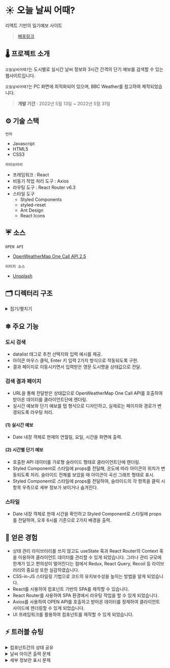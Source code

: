 # ☀ 오늘 날씨 어때?

리액트 기반의 일기예보 사이트

> [배포링크](https://sowonhan.github.io/today-weather/)

## 🌡 프로젝트 소개

`오늘날씨어때?`는 도시별로 실시간 날씨 정보와 3시간 간격의 단기 예보를 검색할 수 있는 웹사이트입니다.

`오늘날씨어때?`는 PC 화면에 최적화되어 있으며, BBC Weather를 참고하여 제작되었습니다.

> **개발 기간** : 2022년 5월 13일 ~ 2022년 5월 31일

## ⚙ 기술 스택

`언어`

- Javascript
- HTML5
- CSS3

`라이브러리`

- 프레임워크 : React
- 비동기 작업 처리 도구 : Axios
- 라우팅 도구 : React Router v6.3
- 스타일 도구
  - Styled Components
  - styled-reset
  - Ant Design
  - React Icons

## ☔ 소스

`OPEN API`

- [OpenWeatherMap One Call API 2.5](https://openweathermap.org/)

`이미지 소스`

- [Unsplash](https://unsplash.com/ko)

## 🗂 디렉터리 구조

<details>
  <summary>접기/펼치기</summary>
  
    📦today-weather
    ┣📂src
    ┃ ┣ 📂components
    ┃ ┃ ┣ 📜Footer.js
    ┃ ┃ ┣ 📜Header.js
    ┃ ┃ ┣ 📜Hourly.js
    ┃ ┃ ┣ 📜NotFound.js
    ┃ ┃ ┣ 📜SearchBar.js
    ┃ ┃ ┣ 📜Tab.css
    ┃ ┃ ┣ 📜Tab.js
    ┃ ┃ ┗ 📜Today.js
    ┃ ┣ 📂images
    ┃ ┃ ┣ 📜main.jpg
    ┃ ┃ ┣ 📜night.jpg
    ┃ ┃ ┗ 📜sunny.jpg
    ┃ ┣ 📂pages
    ┃ ┃ ┣ 📜MainPage.js
    ┃ ┃ ┗ 📜ResultPage.js
    ┃ ┣ 📜App.js
    ┃ ┣ 📜index.css
    ┃ ┣ 📜index.js
    ┗ 📜.env

</details>

## ❄ 주요 기능

### 도시 검색

- datalist 태그로 추천 선택지와 입력 예시를 제공.
- 아이콘 마우스 클릭, Enter 키 입력 2가지 방식으로 작동되도록 구현.
- 결과 페이지로 이동시키면서 입력받은 영문 도시명을 상태값으로 전달.

### 검색 결과 페이지

- URL을 통해 전달받은 상태값으로 OpenWeatherMap One Call API를 호출하여 받아온 데이터를 클라이언트단에 렌더링.
- 실시간 예보와 단기 예보를 탭 형식으로 디자인하고, 실제로는 페이지와 경로가 변경되도록 라우팅 처리.

#### (1) 실시간 예보

- Date 내장 객체로 현재의 연월일, 요일, 시간을 화면에 출력.

#### (2) 시간별 단기 예보

- 호출한 API 데이터를 가로형 슬라이드 형태로 클라이언트단에 렌더링.
- Styled Component로 스타일에 props를 전달해, 온도에 따라 아이콘의 위치가 변동되도록 처리. 슬라이드 전체를 보았을 때 아이콘이 곡선 그래프 형태로 표시.
- Styled Component로 스타일에 props를 전달하여, 슬라이드의 각 항목을 클릭 시 항목 우측으로 세부 정보가 보이거나 숨겨진다.

### 스타일

- Date 내장 객체로 현재 시간을 확인하고 Styled Component로 스타일에 props를 전달하여, 오후 6시를 기준으로 2가지 배경을 출력.

## 🌈 얻은 경험

- 상태 관리 라이브러리를 쓰지 않고도 useState 훅과 React Router의 Context 훅을 이용하여 클라이언트 데이터를 관리할 수 있게 되었습니다. 그러나 관리 규모에 한계가 있고 편의성이 떨어진다는 점에서 Redux, React Query, Recoil 등 라이브러리의 중요성 또한 실감하였습니다.
- CSS-in-JS 스타일링 기법으로 코드의 유지보수성을 높이는 방법을 알게 되었습니다.
- React를 사용하여 컴포넌트 기반의 SPA를 제작할 수 있습니다.
- React Router를 사용하여 SPA 환경에서 라우팅 작업을 할 수 있게 되었습니다.
- Axios를 사용하여 OPEN API를 호출하고 받아온 데이터를 정제하여 클라이언트 사이드에 렌더링할 수 있게 되었습니다.
- UI 프레임워크를 활용하여 컴포넌트를 제작할 수 있게 되었습니다.

## ⚡ 트러블 슈팅

<details>
  <summary>컴포넌트간의 상태 공유</summary>

**목표**

1. 검색한 도시명(이하 상태값 'parents')이 URL 파라미터로 보이지 않는다.
2. React 내장 Context API와 Redux 라이브러리를 사용하지 않는다.

위의 목표를 전제로 실시간 예보(이하 'Today') 컴포넌트와 단기 예보(이하 'Hourly') 컴포넌트에서 상태값 parents를 공유시키는 것이 `오늘날씨어때?` 프로젝트의 가장 중대한 과제였습니다.

- 우선 검색결과 페이지는 중첩 라우팅된 상태이기 때문에, React Router의 useOutletContext 훅을 사용해서 상태값 parents를 Outlet의 자식 Route인 Today와 Hourly 컴포넌트에 전달할 수 있도록 했습니다.
- 또한 사용자에게 선노출되는 Today 컴포넌트에서는, 검색창를 통해 URL에 담긴 정보를 확인하고 오류가 없을 시 이와 동일한 내용으로 상태값 parents가 갱신되도록 처리하는 함수를 만들었습니다.
- 그리고 API를 호출할 때 해당 함수를 실행시켜 사용자가 입력한 도시 이름이 API 주소의 쿼리스트링에 반영되도록 했습니다.
- 위 과정을 거침으로써 사용자가 탭을 이동할 때 렌더링되는 Hourly 컴포넌트에서는, 공유된 상태값 parents로 손쉽게 API 요청을 할 수 있게 되었습니다.

</details>

<details>
  <summary>날씨 아이콘 출력 문제</summary>
  
- OpenWeatherMap에서 제공하는 날씨 상태 id값은 백 단위의 그룹으로 분류되어 있습니다. 따라서 id를 100으로 나눈 다음, 결과값을 switch 문으로 비교하여 그룹별로 아이콘을 출력시키는 함수를 만들었습니다.
- 그런데 id가 800인 경우를 제외하고는 전부 default case로 넘어가는 문제를 발견했습니다.
- 원인은 toFixed()가 숫자 객체 메소드지만 반환하는 값은 문자열 자료형이기 때문이었습니다.
- switch 문의 비교값을 문자열로 변경하여 오류를 해결했습니다.

</details>

<details>
  <summary>세부 정보란 표시 문제</summary>

- 단기 예보 슬라이드 항목을 클릭하면 우측으로 세부 정보란이 나타나긴 하지만, 아무 시간대나 선택해도 항목마다 전부 세부정보가 열리는 문제를 발견했습니다.
- 이를 보완하기 위해 우선 API 호출로 받아온 데이터 배열에 map 메소드를 사용하여 각 객체마다 isOpen이라는 key를 추가해주었습니다.
- 그리고 특정 슬라이드 항목에 onClick 이벤트가 발생하면, useState로 상태값을 갱신하는 과정에서 map 메소드를 다시 한 번 실행해 이벤트가 발생한 항목만 isOpen 값이 변경되도록 처리하여 문제를 해결했습니다.

</details>
